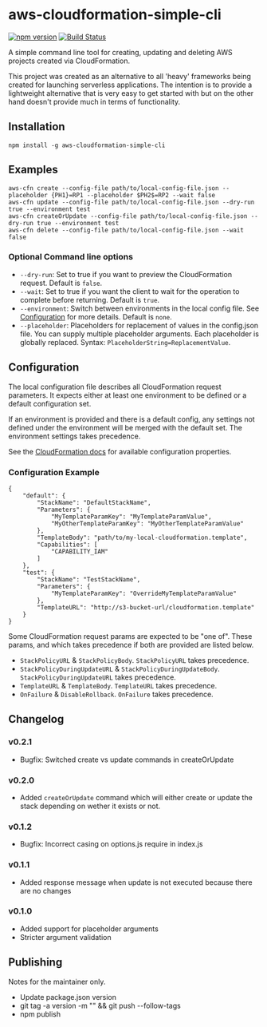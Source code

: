# aws-cloudformation-simple-cli
[![npm version](https://badge.fury.io/js/aws-cloudformation-simple-cli.svg)](https://badge.fury.io/js/aws-cloudformation-simple-cli)
[![Build Status](https://travis-ci.org/carlnordenfelt/aws-cloudformation-simple-cli.svg?branch=master)](https://travis-ci.org/carlnordenfelt/aws-cloudformation-simple-cli)

A simple command line tool for creating, updating and deleting AWS projects created via CloudFormation.

This project was created as an alternative to all 'heavy' frameworks being created for launching serverless applications.
The intention is to provide a lightweight alternative that is very easy to get started with but on the other hand doesn't provide much in terms of functionality.

## Installation

    npm install -g aws-cloudformation-simple-cli

## Examples

    aws-cfn create --config-file path/to/local-config-file.json --placeholder {PH1}=RP1 --placeholder $PH2$=RP2 --wait false
    aws-cfn update --config-file path/to/local-config-file.json --dry-run true --environment test
    aws-cfn createOrUpdate --config-file path/to/local-config-file.json --dry-run true --environment test
    aws-cfn delete --config-file path/to/local-config-file.json --wait false

### Optional Command line options

* `--dry-run`: Set to true if you want to preview the CloudFormation request. Default is `false`.
* `--wait`: Set to true if you want the client to wait for the operation to complete before returning. Default is `true`.
* `--environment`: Switch between environments in the local config file. See [Configuration](#Configuration) for more details. Default is `none`.
* `--placeholder`: Placeholders for replacement of values in the config.json file. You can supply multiple placeholder arguments. Each placeholder is globally replaced. Syntax: `PlaceholderString=ReplacementValue`.

## Configuration
The local configuration file describes all CloudFormation request parameters.
It expects either at least one environment to be defined or a default configuration set.

If an environment is provided and there is a default config, any settings not defined under the environment
will be merged with the default set. The environment settings takes precedence.

See the [CloudFormation docs](http://docs.aws.amazon.com/AWSJavaScriptSDK/latest/AWS/CloudFormation.html) for available configuration properties.

### Configuration Example

    {
        "default": {
            "StackName": "DefaultStackName",
            "Parameters": {
                "MyTemplateParamKey": "MyTemplateParamValue",
                "MyOtherTemplateParamKey": "MyOtherTemplateParamValue"
            },
            "TemplateBody": "path/to/my-local-cloudformation.template",
            "Capabilities": [
                "CAPABILITY_IAM"
            ]
        },
        "test": {
            "StackName": "TestStackName",
            "Parameters": {
                "MyTemplateParamKey": "OverrideMyTemplateParamValue"
            },
            "TemplateURL": "http://s3-bucket-url/cloudformation.template"
        }
    }

Some CloudFormation request params are expected to be "one of".
These params, and which takes precedence if both are provided are listed below.

* `StackPolicyURL` & `StackPolicyBody`. `StackPolicyURL` takes precedence.
* `StackPolicyDuringUpdateURL` & `StackPolicyDuringUpdateBody`. `StackPolicyDuringUpdateURL` takes precedence.
* `TemplateURL` & `TemplateBody`. `TemplateURL` takes precedence.
* `OnFailure` & `DisableRollback`. `OnFailure` takes precedence.

## Changelog

### v0.2.1
* Bugfix: Switched create vs update commands in createOrUpdate

### v0.2.0
* Added `createOrUpdate` command which will either create or update the stack depending on wether it exists or not.

### v0.1.2
* Bugfix: Incorrect casing on options.js require in index.js

### v0.1.1
* Added response message when update is not executed because there are no changes

### v0.1.0
* Added support for placeholder arguments
* Stricter argument validation

## Publishing
Notes for the maintainer only.

* Update package.json version
* git tag -a version -m "" && git push --follow-tags
* npm publish

